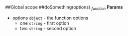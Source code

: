 ##Global scope
<a name="doSomething"></a>
##doSomething(options) <sub>*function*</sub>
**Params**

- options `object` - the function options
  - one `string` - first option
  - two `string` - second option

